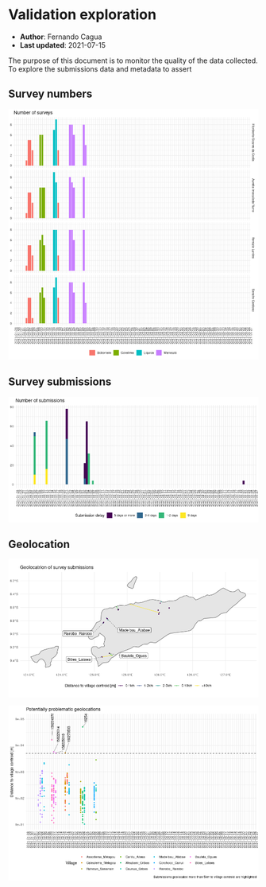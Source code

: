 Validation exploration
================

-   **Author**: Fernando Cagua
-   **Last updated**: 2021-07-15

The purpose of this document is to monitor the quality of the data
collected. To explore the submissions data and metadata to assert

## Survey numbers

![](validation_files/figure-gfm/n-surveys-1.png)<!-- -->

## Survey submissions

![](validation_files/figure-gfm/submission-delay-1.png)<!-- -->

## Geolocation

![](validation_files/figure-gfm/gis-timor-submissions-1.png)<!-- -->

![](validation_files/figure-gfm/distance-to-centroid-1.png)<!-- -->
